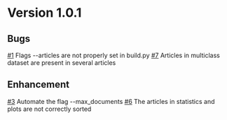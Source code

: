 # Version 1.0.1

## Bugs

[#1](https://github.com/aquemy/ECHR-OD_process/issues/1) Flags --articles are not properly set in build.py
[#7](https://github.com/aquemy/ECHR-OD_process/issues/7) Articles in multiclass dataset are present in several articles

## Enhancement

[#3](https://github.com/aquemy/ECHR-OD_process/issues/3) Automate the flag --max_documents
[#6](https://github.com/aquemy/ECHR-OD_process/issues/6) The articles in statistics and plots are not correctly sorted